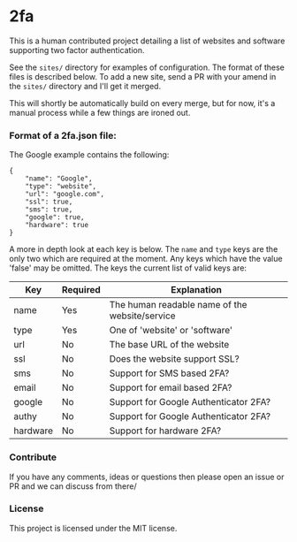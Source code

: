 # 2fa
This is a human contributed project detailing a list of websites and software 
supporting two factor authentication.

See the `sites/` directory for examples of configuration. The format of these 
files is described below. To add a new site, send a PR with your amend in the 
`sites/` directory and I'll get it merged.

This will shortly be automatically build on every merge, but for now, it's a 
manual process while a few things are ironed out.



### Format of a 2fa.json file:

The Google example contains the following:

	{
		"name": "Google",
		"type": "website",
		"url": "google.com",
		"ssl": true,
		"sms": true,
		"google": true,
		"hardware": true
	}

A more in depth look at each key is below. The `name` and `type` keys are the 
only two which are required at the moment. Any keys which have the value 
'false' may be omitted. The keys the current list of valid keys are:

Key 		| Required	| Explanation
----------- | --------- | ----------------------------------------------
name    	| Yes		| The human readable name of the website/service
type		| Yes		| One of 'website' or 'software'
url  		| No 		| The base URL of the website
ssl  		| No 		| Does the website support SSL?
sms  		| No 		| Support for SMS based 2FA?
email  		| No 		| Support for email based 2FA?
google 		| No 		| Support for Google Authenticator 2FA?
authy 		| No 		| Support for Google Authenticator 2FA?
hardware  	| No 		| Support for hardware 2FA?



### Contribute

If you have any comments, ideas or questions then please open an issue or PR 
and we can discuss from there/



### License

This project is licensed under the MIT license.